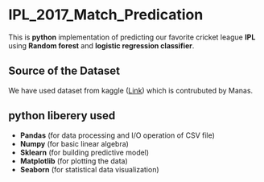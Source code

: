 # IPL_2017_Match_Predication

This is **python** implementation of predicting our favorite cricket league **IPL** using **Random forest** and **logistic regression classifier**.

## Source of the Dataset
We have used dataset from kaggle ([Link](https://www.kaggle.com/manasgarg/ipl)) which is contrubuted by Manas.

## python liberery used
- **Pandas** (for data processing and I/O operation of CSV file)
- **Numpy**  (for basic linear algebra)
- **Sklearn** (for building predictive model)
- **Matplotlib** (for plotting the data)
- **Seaborn** (for statistical data visualization)

